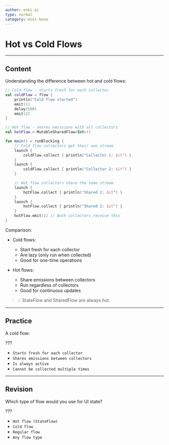 ```yaml
---
author: enki-ai
type: normal
category: must-know
---
```


# Hot vs Cold Flows

---
## Content

Understanding the difference between hot and cold flows:

```kotlin
// Cold flow - starts fresh for each collector
val coldFlow = flow {
    println("Cold flow started")
    emit(1)
    delay(500)
    emit(2)
}

// Hot flow - shares emissions with all collectors
val hotFlow = MutableSharedFlow<Int>()

fun main() = runBlocking {
    // Cold flow collectors get their own stream
    launch {
        coldFlow.collect { println("Collector 1: $it") }
    }
    launch {
        coldFlow.collect { println("Collector 2: $it") }
    }

    // Hot flow collectors share the same stream
    launch {
        hotFlow.collect { println("Shared 1: $it") }
    }
    launch {
        hotFlow.collect { println("Shared 2: $it") }
    }
    hotFlow.emit(1) // Both collectors receive this
}
```

Comparison:
- Cold flows:
  - Start fresh for each collector
  - Are lazy (only run when collected)
  - Good for one-time operations

- Hot flows:
  - Share emissions between collectors
  - Run regardless of collectors
  - Good for continuous updates

> 💡 StateFlow and SharedFlow are always hot.
---

## Practice

A cold flow:

???

- `Starts fresh for each collector`
- `Shares emissions between collectors`
- `Is always active`
- `Cannot be collected multiple times`

---

## Revision

Which type of flow would you use for UI state?

???

- `Hot flow (StateFlow)`
- `Cold flow`
- `Regular flow`
- `Any flow type`
